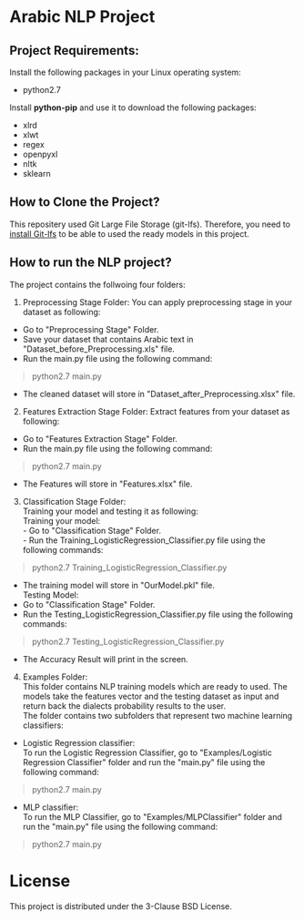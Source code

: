 # Arabic NLP Project
     
## Project Requirements: 

Install the following packages in your Linux operating system:
- python2.7

Install **python-pip** and use it to download the following packages:
- xlrd
- xlwt
- regex
- openpyxl
- nltk
- sklearn

## How to Clone the Project?

This repositery used Git Large File Storage (git-lfs). Therefore, you need to [install Git-lfs](https://github.com/git-lfs/git-lfs/wiki/Installation) to be able to used the ready models in this project.


## How to run the NLP project?
The project contains the follwoing four folders:

1. Preprocessing Stage Folder:
You can apply preprocessing stage in your dataset as following:
- Go to "Preprocessing Stage" Folder.
- Save your dataset that contains Arabic text in "Dataset_before_Preprocessing.xls" file.
- Run the main.py file using the following command: 
> python2.7 main.py
- The cleaned dataset will store in "Dataset_after_Preprocessing.xlsx" file.

2. Features Extraction Stage Folder:
Extract features from your dataset as following:
- Go to "Features Extraction Stage" Folder.
- Run the main.py file using the following command: 
> python2.7 main.py
- The Features will store in "Features.xlsx" file.

3. Classification Stage Folder:
<br/>Training your model and testing it as following:
<br/>Training your model: 
<br/>- Go to "Classification Stage" Folder.
<br/>- Run the Training_LogisticRegression_Classifier.py file using the following commands: 
> python2.7 Training_LogisticRegression_Classifier.py
- The training model will store in "OurModel.pkl" file.
<br/>Testing Model:
- Go to "Classification Stage" Folder.
- Run the Testing_LogisticRegression_Classifier.py file using the following commands: 
> python2.7 Testing_LogisticRegression_Classifier.py
- The Accuracy Result will print in the screen.
4. Examples Folder:<br/>
This folder contains NLP training models which are ready to used. The models take the features vector and the testing dataset as input and return back the dialects probability results to the user.
</br>The folder contains two subfolders that represent two machine learning classifiers:
- Logistic Regression classifier: 
</br>To run the Logistic Regression Classifier, go to "Examples/Logistic Regression Classifier" folder and run the "main.py" file using the following command: 
> python2.7 main.py
- MLP classifier: 
</br>To run the MLP Classifier, go to "Examples/MLPClassifier" folder and run the "main.py" file using the following command: 
> python2.7 main.py
# License
This project is distributed under the 3-Clause BSD License.